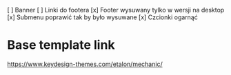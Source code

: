 [ ] Banner
[ ] Linki do footera
[x] Footer wysuwany tylko w wersji na desktop
[x] Submenu poprawić tak by było wysuwane
[x] Czcionki ogarnąć

# Base template link
https://www.keydesign-themes.com/etalon/mechanic/
